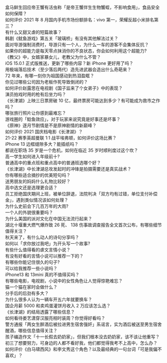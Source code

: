 盒马鲜生回应帝王蟹有活虫称「是帝王蟹伴生生物蟹蛭，不影响食用」，食品安全如何保障？  
如何评价 2021 年 8 月国内手机市场份额排名：vivo 第一，荣耀反超小米排名第三？  
有什么又甜又虐的短篇故事？  
韩剧《鱿鱼游戏》第五关「玻璃桥」有没有其他解法过关？  
面对导游强制消费时，导游只有一个人，为什么一车的游客不会集体反抗？  
如果你的超能力是每天零点抹消你的不良状态，你会如何利用这个超能力?  
《教父》中，女婿家暴女儿，老教父为什么不管？  
iOS 15.0.1 正式版推送，更新了哪些内容？新 iPhone 更好用了吗？  
用极端落后技术（至少落后两代）造先进武器会造出什么奇葩来？  
72 年来，有哪一刻你为祖国感动到热泪盈眶？  
你见过哪些公司因为老板作死导致倒闭的？  
如何评价赵露思在电视剧《国子监来了个女弟子》中的表现？  
演员拍戏时用的枪有后坐力吗？  
《长津湖》上映三日票房破 10 亿，最终票房可能达到多少？有可能成为救市之作吗？  
哪张旅行照片让你感到最难忘？  
游戏圈的「鲶鱼效应」，对于玩家来说究竟是好事还是坏事？  
《原神》逐月节剧情是不是原神剧情的新巅峰？  
如何评价 2021 国庆档电影《长津湖》？  
21-22 赛季英超曼联 1:1 战平埃弗顿，如何评价这场比赛？  
iPhone 13 边框缝隙多大？能插纸吗？  
都说在职场 35 岁是一个危机，如何在临近 35 岁时顺利度过这个坎？  
高一学生如何进入年级前十?  
普通高中的重点班和重点高中的普通班选哪个好？  
《长津湖》中长津湖总攻发起时的冲锋是拍摄需要还是真实战术？  
你有哪些适合摘抄的优美短句吗？  
送男朋友的妈妈什么礼物比较好？  
高中选文还是选理更合适？  
员工拒绝国庆期间上班，被单位辞退，法院判决「双方均有过错，单位支付补偿金」，遇到类似情况该如何处理？  
为什么史前会下几百万年的大雨?  
一个人的外貌很重要吗？  
为什么美国的派对文化在中国无法流行起来？  
湖北十堰重大燃气爆炸致 26 死、 138 伤事故调查报告全文首次公布，有哪些细节值得关注？  
秋天来了，有什么动人的诗句分享吗？  
如何以「求你放过我吧」为开头写一个故事?  
有些什么值得看的虐文言情小说？  
有没有好看的言情小说可以推荐一下的？  
有哪些你能记住很久的句子?  
可以给我推荐一些小说吗？  
iPhone13 和 13mini 真的不值得买吗？  
有哪些电影，电视剧，小说中的女性角色让人觉得惊艳难忘？  
猫一个猫在家时会做什么？  
分手后的后劲有多大？  
为什么很多人认为一辆车开五六年就要换车？  
国企月薪  5000 和卖鸡蛋灌饼月收入 2 万应该怎么选？  
《长津湖》的结局透露了哪些信息？  
如何看待娄艺潇穿汉服亮相时装周？你觉得好看吗？  
警方通报「两女生醉酒后被拉进男生宿舍强奸」系谣言，实为酒后被送至男生宿舍醒酒，哪些信息值得关注？  
孩子编造作文「十一长假去奶奶家」，但我们根本没去奶奶家，该不该让他重写？  
初三了想要努力，可身边的人都不看好我，他们都觉得我考不上高中，怎么办？  
如何评价《白马啸西风》和李文秀这个角色？以及最经典的一句台词「可是我偏不喜欢」？  
